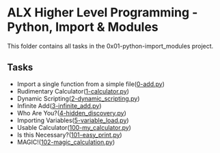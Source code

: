 # ALX Higher Level Programming - Python, Import & Modules

This folder contains all tasks in the 0x01-python-import_modules project.

## Tasks

- Import a single function from a simple file([0-add.py](./0-add.py))
- Rudimentary Calculator([1-calculator.py](./1-calculator.py))
- Dynamic Scripting([2-dynamic_scripting.py](./2-dynamic_scripting.py))
- Infinite Add([3-infinite_add.py](./3-infinite_add.py))
- Who Are You?([4-hidden_discovery.py](./4-hidden_discovery.py))
- Importing Variables([5-variable_load.py](./5-variable_load.py))
- Usable Calculator([100-my_calculator.py](./100-my_calculator.py))
- Is this Necessary?([101-easy_print.py](./101-easy_print.py))
- MAGIC!([102-magic_calculation.py](./102-magic_calculation.py))
